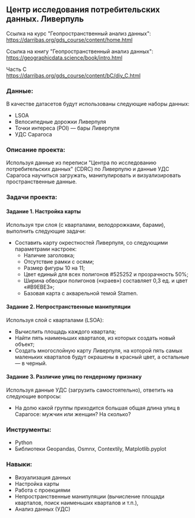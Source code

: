 ## Центр исследования потребительских данных. Ливерпуль
Ссылка на курс "Геопространственный анализ данных":\
https://darribas.org/gds_course/content/home.html

Ссылка на книгу "Геопространственный анализ данных":\
https://geographicdata.science/book/intro.html

Часть C\
https://darribas.org/gds_course/content/bC/diy_C.html

### Данные:
В качестве датасетов будут использованы следующие наборы данных:
* LSOA
* Велосипедные дорожки Ливерпуля
* Точки интереса (POI) — бары Ливерпуля
* УДС Сарагоса

### Описание проекта:
Используя данные из переписи "Центра по исследованию потребительских данных" (CDRC) по Ливерпулю и данные УДС Сарагоса научиться загружать, манипулировать и визуализировать пространственные данные.

### Задачи проекта:
#### Задание 1. Настройка карты
Используя три слоя (с кварталами, велодорожками, барами), выполнить следующие задачи:
*   Составить карту окрестностей Ливерпуля, со следующими параметрами настроек:
    *   Наличие заголовка;
    *   Отсутствие рамки с осями;
    *   Размер фигуры 10 на 11;
    *   Цвет единый для всех полигонов #525252 и прозрачность 50%;
    *   Ширина обводки полигонов («краев») составляет 0,3 ед. и цвет «#B9EBE3»;
    *   Базовая карта с акварельной темой Stamen.

#### Задание 2. Непространственные манипуляции
Используя слой с кварталами (LSOA):
*   Вычислить площадь каждого квартала;
*   Найти пять наименьших кварталов, из которых создать новый объект;
*   Создать многослойную карту Ливерпуля, на которой пять самых маленьких кварталов будут окрашены в красный цвет, а остальные — в черный.

#### Задание 3. Различие улиц по гендерному признаку
Используя данные УДС (загрузить самостоятельно), ответить на следующие вопросы:
*   На долю какой группы приходится большая общая длина улиц в Сарагосе: мужчин или женщин? На сколько?

### Инструменты: 
* Python
* Библиотеки Geopandas, Osmnx, Contextily, Matplotlib.pyplot

### Навыки:
* Визуализация данных
* Настройка карты
* Работа с проекциями
* Непространственные манипуляции (вычисление площади кварталов, поиск наименьших кварталов и т.п.),
* Анализ данных (УДС)
